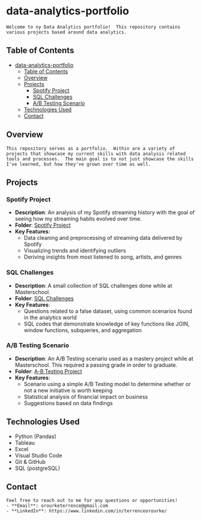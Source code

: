 # data-analytics-portfolio
    Welcome to ny Data Analytics portfolio!  This repository contains various projects based around data analytics.

## Table of Contents
- [data-analytics-portfolio](#data-analytics-portfolio)
  - [Table of Contents](#table-of-contents)
  - [Overview](#overview)
  - [Projects](#projects)
    - [Spotify Project](#spotify-project)
    - [SQL Challenges](#sql-challenges)
    - [A/B Testing Scenario](#ab-testing-scenario)
  - [Technologies Used](#technologies-used)
  - [Contact](#contact)

## Overview
    This repository serves as a portfolio.  Within are a variety of projects that showcase my current skills with data analysis related tools and processes.  The main goal is to not just showcase the skills I've learned, but how they've grown over time as well.

## Projects

### Spotify Project
  - **Description**: An analysis of my Spotify streaming history with the goal of seeing how my streaming habits evolved over time.
  - **Folder**: [Spotify Project](./spotify_project)
  - **Key Features**:
    - Data cleaning and preprocessing of streaming data delivered by Spotify
    - Visualizing trends and identifying outliers
    - Deriving insights from most listened to song, artists, and genres

### SQL Challenges
  - **Description**: A small collection of SQL challenges done while at Masterschool.
  - **Folder**: [SQL Challenges](./sql_challenges)
  - **Key Features**:
    - Questions related to a false dataset, using common scenarios found in the analytics world
    - SQL codes that demonstrate knowledge of key functions like JOIN, window functions, subqueries, and aggregation

### A/B Testing Scenario
  - **Description**: An A/B Testing scenario used as a mastery project while at Masterschool.  This required a passing grade in order to graduate.
  - **Folder**: [A-B Testing Project](./a-b_testing_project)
  - **Key Features**:
    - Scenario using a simple A/B Testing model to determine whether or not a new initiative is worth keeping
    - Statistical analysis of financial impact on business
    - Suggestions based on data findings

## Technologies Used
  - Python (Pandas)
  - Tableau
  - Excel
  - Visual Studio Code
  - Git & GitHub
  - SQL (postgreSQL)

## Contact
    Feel free to reach out to me for any questions or opportunities!
    - **Email**: orourketerrence@gmail.com
    - **LinkedIn**: https://www.linkedin.com/in/terrenceorourke/